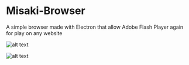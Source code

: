 # Misaki-Browser
A simple browser made with Electron that allow Adobe Flash Player again for play on any website

![alt text](https://i.imgur.com/Z10dOBn.png)

![alt text](https://i.imgur.com/MULZsAl.png)
